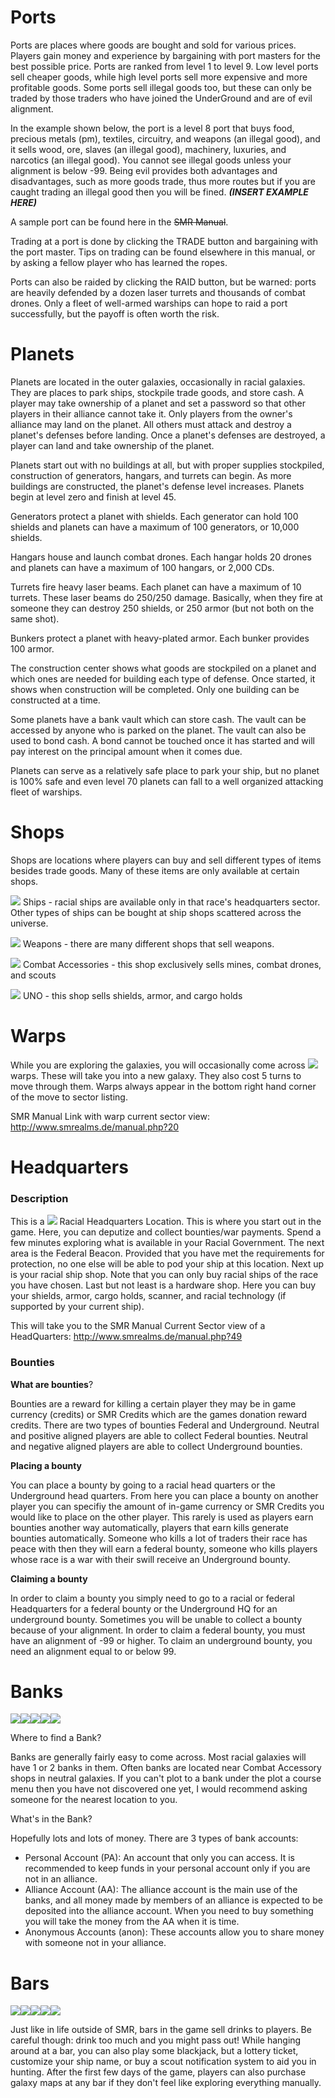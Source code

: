 <!-- TITLE: Locations -->
<!-- SUBTITLE: A quick summary of Locations -->

# **Ports**

Ports are places where goods are bought and sold for various prices. Players gain money and experience by bargaining with port masters for the best possible price. Ports are ranked from level 1 to level 9. Low level ports sell cheaper goods, while high level ports sell more expensive and more profitable goods. Some ports sell illegal goods too, but these can only be traded by those traders who have joined the UnderGround and are of evil alignment.

In the example shown below, the port is a level 8 port that buys food, precious metals (pm), textiles, circuitry, and weapons (an illegal good), and it sells wood, ore, slaves (an illegal good), machinery, luxuries, and narcotics (an illegal good). You cannot see illegal goods unless your alignment is below -99. Being evil provides both advantages and disadvantages, such as more goods trade, thus more routes but if you are caught trading an illegal good then you will be fined.
***(INSERT EXAMPLE HERE)***

A sample port can be found here in the ~~SMR Manual~~.

Trading at a port is done by clicking the TRADE button and bargaining with the port master. Tips on trading can be found elsewhere in this manual, or by asking a fellow player who has learned the ropes.

Ports can also be raided by clicking the RAID button, but be warned: ports are heavily defended by a dozen laser turrets and thousands of combat drones. Only a fleet of well-armed warships can hope to raid a port successfully, but the payoff is often worth the risk.

# **Planets**

Planets are located in the outer galaxies, occasionally in racial galaxies. They are places to park ships, stockpile trade goods, and store cash. A player may take ownership of a planet and set a password so that other players in their alliance cannot take it. Only players from the owner's alliance may land on the planet. All others must attack and destroy a planet's defenses before landing. Once a planet's defenses are destroyed, a player can land and take ownership of the planet.

Planets start out with no buildings at all, but with proper supplies stockpiled, construction of generators, hangars, and turrets can begin. As more buildings are constructed, the planet's defense level increases. Planets begin at level zero and finish at level 45.

Generators protect a planet with shields. Each generator can hold 100 shields and planets can have a maximum of 100 generators, or 10,000 shields.

Hangars house and launch combat drones. Each hangar holds 20 drones and planets can have a maximum of 100 hangars, or 2,000 CDs.

Turrets fire heavy laser beams. Each planet can have a maximum of 10 turrets. These laser beams do 250/250 damage. Basically, when they fire at someone they can destroy 250 shields, or 250 armor (but not both on the same shot).

Bunkers protect a planet with heavy-plated armor. Each bunker provides 100 armor.

The construction center shows what goods are stockpiled on a planet and which ones are needed for building each type of defense. Once started, it shows when construction will be completed. Only one building can be constructed at a time.

Some planets have a bank vault which can store cash. The vault can be accessed by anyone who is parked on the planet. The vault can also be used to bond cash. A bond cannot be touched once it has started and will pay interest on the principal amount when it comes due.

Planets can serve as a relatively safe place to park your ship, but no planet is 100% safe and even level 70 planets can fall to a well organized attacking fleet of warships.

# **Shops**

Shops are locations where players can buy and sell different types of items besides trade goods. Many of these items are only available at certain shops.

<img src="https://www.smrealms.de/images/shipdealer.gif"> Ships - racial ships are available only in that race's headquarters sector. Other types of ships can be bought at ship shops scattered across the universe.

<img src="https://www.smrealms.de/images/weapon_shop.gif"> Weapons - there are many different shops that sell weapons.

<img src="https://www.smrealms.de/images/hardware.png"> Combat Accessories - this shop exclusively sells mines, combat drones, and scouts

<img src="https://www.smrealms.de/images/hardware.png"> UNO - this shop sells shields, armor, and cargo holds


# **Warps**

While you are exploring the galaxies, you will occasionally come across <img src="https://www.smrealms.de/images/warp.png"> warps. These will take you into a new galaxy. They also cost 5 turns to move through them. Warps always appear in the bottom right hand corner of the move to sector listing.

SMR Manual Link with warp current sector view: http://www.smrealms.de/manual.php?20

# **Headquarters**

### **Description**

This is a <img src="https://www.smrealms.de/images/government.gif"> Racial Headquarters Location. This is where you start out in the game. Here, you can deputize and collect bounties/war payments. Spend a few minutes exploring what is available in your Racial Government. The next area is the Federal Beacon. Provided that you have met the requirements for protection, no one else will be able to pod your ship at this location. Next up is your racial ship shop. Note that you can only buy racial ships of the race you have chosen. Last but not least is a hardware shop. Here you can buy your shields, armor, cargo holds, scanner, and racial technology (if supported by your current ship).

This will take you to the SMR Manual Current Sector view of a HeadQuarters: http://www.smrealms.de/manual.php?49

### **Bounties**

**What are bounties**?

Bounties are a reward for killing a certain player they may be in game currency (credits) or SMR Credits which are the games donation reward credits. There are two types of bounties Federal and Underground. Neutral and positive aligned players are able to collect Federal bounties. Neutral and negative aligned players are able to collect Underground bounties.

**Placing a bounty**

You can place a bounty by going to a racial head quarters or the Underground head quarters. From here you can place a bounty on another player you can specifiy the amount of in-game currency or SMR Credits you would like to place on the other player. This rarely is used as players earn bounties another way automatically, players that earn kills generate bounties automatically. Someone who kills a lot of traders their race has peace with then they will earn a federal bounty, someone who kills players whose race is a war with their swill receive an Underground bounty.

**Claiming a bounty**

In order to claim a bounty you simply need to go to a racial or federal Headquarters for a federal bounty or the Underground HQ for an underground bounty. Sometimes you will be unable to collect a bounty because of your alignment. In order to claim a federal bounty, you must have an alignment of -99 or higher. To claim an underground bounty, you need an alignment equal to or below 99.

# **Banks**

<img src="https://www.smrealms.de/images/bank.png"><img src="https://www.smrealms.de/images/bank2.png"><img src="https://www.smrealms.de/images/bank3.png"><img src="https://www.smrealms.de/images/bank4.png"><img src="https://www.smrealms.de/images/bank5.png">

Where to find a Bank?

Banks are generally fairly easy to come across. Most racial galaxies will have 1 or 2 banks in them. Often banks are located near Combat Accessory shops in neutral galaxies. If you can't plot to a bank under the plot a course menu then you have not discovered one yet, I would recommend asking someone for the nearest location to you.

What's in the Bank?

Hopefully lots and lots of money. There are 3 types of bank accounts:

* Personal Account (PA): An account that only you can access. It is recommended to keep funds in your personal account only if you are not in an alliance.
* Alliance Account (AA): The alliance account is the main use of the banks, and all money made by members of an alliance is expected to be deposited into the alliance account. When you need to buy something you will take the money from the AA when it is time.
* Anonymous Accounts (anon): These accounts allow you to share money with someone not in your alliance.

   

# **Bars**
<img src="https://www.smrealms.de/images/bar.png"><img src="https://www.smrealms.de/images/bar2.png"><img src="https://www.smrealms.de/images/bar3.png"><img src="https://www.smrealms.de/images/bar4.png"><img src="https://www.smrealms.de/images/bar5.png">

Just like in life outside of SMR, bars in the game sell drinks to players. Be careful though: drink too much and you might pass out! While hanging around at a bar, you can also play some blackjack, but a lottery ticket, customize your ship name, or buy a scout notification system to aid you in hunting. After the first few days of the game, players can also purchase galaxy maps at any bar if they don't feel like exploring everything manually.